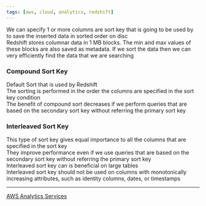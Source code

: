 ```yaml
---
tags: [aws, cloud, analytics, redshift]
---
```


We can specify 1 or more columns are sort key that is going to be used by to save the inserted data in sorted order on disc  
Redshift stores columnar data in 1 MB blocks. The min and max values of these blocks are also saved as metadata. If we sort the data then we can very efficiently find the data that we are searching

### Compound Sort Key

Default Sort that is used by Redshift  
The sorting is performed in the order the columns are specified in the sort key condition  
The benefit of compound sort decreases if we perform queries that are based on the secondary sort key without referring the primary sort key

### Interleaved Sort Key

This type of sort key gives equal importance to all the columns that are specified in the sort key  
They improve performance even if we use queries that are based on the secondary sort key without referring the primary sort key  
Interleaved sort key can is beneficial on large tables  
Interleaved sort key should not be used on columns with monotonically increasing attributes, such as identity columns, dates, or timestamps

---

[AWS Analytics Services](../AWS%20Analytics%20Services.md)
